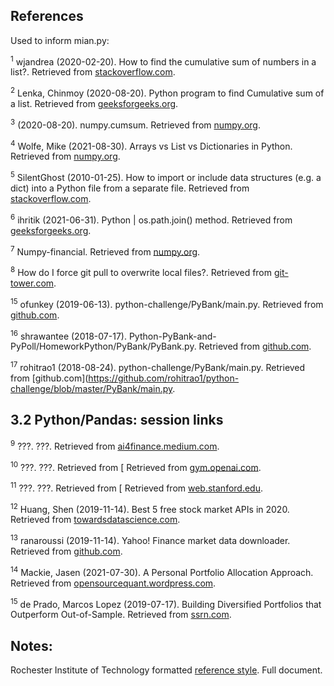 ## References

Used to inform mian.py:

<sup><a id="ref001">1</a></sup> wjandrea (2020-02-20). How to find the cumulative sum of numbers in a list?. Retrieved from [stackoverflow.com](https://stackoverflow.com/questions/15889131/how-to-find-the-cumulative-sum-of-numbers-in-a-list).

<sup><a id="ref002">2</a></sup> Lenka, Chinmoy (2020-08-20). Python program to find Cumulative sum of a list. Retrieved from [geeksforgeeks.org](https://www.geeksforgeeks.org/python-program-to-find-cumulative-sum-of-a-list/).

<sup><a id="ref003">3</a></sup> (2020-08-20). numpy.cumsum. Retrieved from [numpy.org](https://numpy.org/doc/stable/reference/generated/numpy.cumsum.html).

<sup><a id="ref004">4</a></sup> Wolfe, Mike (2021-08-30). Arrays vs List vs Dictionaries in Python. Retrieved from [numpy.org](https://python.plainenglish.io/arrays-vs-list-vs-dictionaries-47058fa19d4e).

<sup><a id="ref005">5</a></sup> SilentGhost (2010-01-25). How to import or include data structures (e.g. a dict) into a Python file from a separate file. Retrieved from [stackoverflow.com](https://stackoverflow.com/questions/2132985/how-to-import-or-include-data-structures-e-g-a-dict-into-a-python-file-from-a).

<sup><a id="ref006">6</a></sup> ihritik (2021-06-31). Python | os.path.join() method. Retrieved from [geeksforgeeks.org](https://www.geeksforgeeks.org/python-os-path-join-method/).

<sup><a id="ref007">7</a></sup> Numpy-financial. Retrieved from [numpy.org](https://numpy.org/numpy-financial/).

<sup><a id="ref008">8</a></sup> How do I force git pull to overwrite local files?. Retrieved from [git-tower.com](https://www.git-tower.com/learn/git/faq/git-force-pull/).

<sup><a id="ref015">15</a></sup> ofunkey (2019-06-13). python-challenge/PyBank/main.py. Retrieved from [github.com](https://github.com/ofunkey/python-challenge/blob/master/PyBank/main.py).

<sup><a id="ref016">16</a></sup> shrawantee (2018-07-17). Python-PyBank-and-PyPoll/HomeworkPython/PyBank/PyBank.py. Retrieved from [github.com](https://github.com/shrawantee/Python-PyBank-and-PyPoll/blob/master/HomeworkPython/PyBank/PyBank.py).

<sup><a id="ref017">17</a></sup> rohitrao1 (2018-08-24). python-challenge/PyBank/main.py. Retrieved from [github.com](https://github.com/rohitrao1/python-challenge/blob/master/PyBank/main.py.

## 3.2 Python/Pandas: session links
<sup><a id="ref009">9</a></sup> ???. ???. Retrieved from [ai4finance.medium.com](hhttps://ai4finance.medium.com/a-data-scientists-approach-for-algorithmic-trading-using-deep-reinforcement-learning-an-be8da40b2230).

<sup><a id="ref010">10</a></sup> ???. ???. Retrieved from [ Retrieved from [gym.openai.com](https://gym.openai.com/envs/CartPole-v1/).

<sup><a id="ref011">11</a></sup> ???. ???. Retrieved from [ Retrieved from [web.stanford.edu](https://web.stanford.edu/class/psych209/Readings/SuttonBartoIPRLBook2ndEd.pdf).  

<sup><a id="ref012">12</a></sup> Huang, Shen (2019-11-14). Best 5 free stock market APIs in 2020. Retrieved from [towardsdatascience.com](https://towardsdatascience.com/best-5-free-stock-market-apis-in-2019-ad91dddec984).

<sup><a id="ref013">13</a></sup> ranaroussi (2019-11-14). Yahoo! Finance market data downloader. Retrieved from [github.com](https://github.com/ranaroussi/yfinance).    

<sup><a id="ref014">14</a></sup> Mackie, Jasen (2021-07-30). A Personal Portfolio Allocation Approach. Retrieved from [opensourcequant.wordpress.com](https://opensourcequant.wordpress.com/2021/07/30/a-personal-portfolio-allocation-approach/).

<sup><a id="ref015">15</a></sup> de Prado, Marcos Lopez (2019-07-17). Building Diversified Portfolios that Outperform Out-of-Sample. Retrieved from [ssrn.com](https://papers.ssrn.com/sol3/papers.cfm?abstract_id=2708678).  



## Notes:
Rochester Institute of Technology formatted [reference style](https://library.rit.edu/citations/apa/case-study-apa). Full document.
